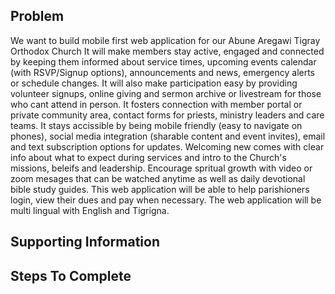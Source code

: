 ## Problem

We want to build mobile first web application for our Abune Aregawi Tigray Orthodox Church
It will make members stay active, engaged and connected by keeping them informed about service times, upcoming events calendar (with RSVP/Signup options), announcements and news, emergency alerts or schedule changes.
It will also make participation easy by providing volunteer signups, online giving and sermon archive or livestream for those who cant attend in person.
It fosters connection with member portal or private community area, contact forms for priests, ministry leaders and care teams.
It stays accissible by being mobile friendly (easy to navigate on phones), social media integration (sharable content and event invites), email and text subscription options for updates.
Welcoming new comes with clear info about what to expect during services and intro to the Church's missions, beleifs and leadership.
Encourage spritual growth with video or zoom mesages that can be watched anytime as well as daily devotional bible study guides.
This web application will be able to help parishioners login, view their dues and pay when necessary.
The web application will be multi lingual with English and Tigrigna.  

## Supporting Information

## Steps To Complete